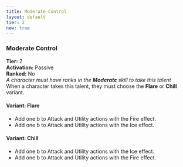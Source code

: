 ```yaml
---
title: Moderate Control
layout: default
tier: 2
new: true
---
```

### Moderate Control
**Tier:** 2  
**Activation:** Passive  
**Ranked:** No  
_A character must have ranks in the **Moderate** skill to take this talent_  
When a character takes this talent, they must choose the **Flare** or **Chill** variant.  
#### Variant: **Flare**
* Add one <span class="boost">b</span> to Attack and Utility actions with the Fire effect.
* Add one <span class="setback">b</span> to Attack and Utility actions with the Ice effect.

#### Variant: **Chill**
* Add one <span class="boost">b</span> to Attack and Utility actions with the Ice effect.
* Add one <span class="setback">b</span> to Attack and Utility actions with the Fire effect.